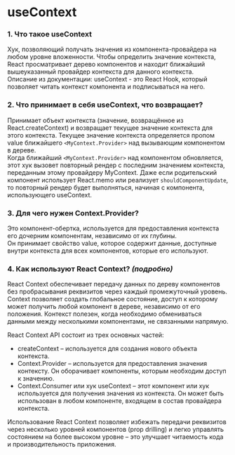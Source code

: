 # useContext

### 1. Что такое useContext

Хук, позволяющий получать значения из компонента-провайдера на любом уровне вложенности. Чтобы определить значение контекста, React просматривает дерево компонентов и находит ближайший вышеуказанный провайдер контекста для данного контекста.  
Описание из документации:
useContext - это React Hook, который позволяет читать контекст компонента и подписываться на него.

### 2. Что принимает в себя useContext, что возвращает?

Принимает объект контекста (значение, возвращённое из React.createContext) и возвращает текущее значение контекста для этого контекста. Текущее значение контекста определяется пропом value ближайшего `<MyContext.Provider>` над вызывающим компонентом в дереве.  
Когда ближайший `<MyContext.Provider>` над компонентом обновляется, этот хук вызовет повторный рендер с последним значением контекста, переданным этому провайдеру MyContext. Даже если родительский компонент использует React.memo или реализует `shouldComponentUpdate`, то повторный рендер будет выполняться, начиная c компонента, использующего useContext.

### 3. Для чего нужен Context.Provider?

Это компонент-обертка, используется для предоставления контекста его дочерним компонентам, независимо от их глубины.  
Он принимает свойство value, которое содержит
данные, доступные внутри контекста для всех компонентов, которые его используют.

### 4. Как используют React Context? *(подробно)*

React Context обеспечивает передачу данных по дереву компонентов без пробрасывания реквизитов через каждый промежуточный уровень. Context позволяет создать глобальное состояние, доступ к которому может получить любой компонент в дереве, независимо от его положения. Контекст полезен, когда необходимо обмениваться данными между несколькими компонентами, не связанными напрямую.

React Context API состоит из трех основных частей:

- createContext – используется для создания нового объекта контекста.
- Context.Provider – используется для предоставления значения контексту. Он оборачивает компоненты, которым необходим доступ к значению.
- Context.Consumer или хук useContext – этот компонент или хук используется для получения значения из контекста. Он может быть использован в любом компоненте, входящем в состав провайдера контекста.  

Использование React Context позволяет избежать передачи реквизитов через несколько уровней компонентов (prop drilling) и легко управлять состоянием на более высоком уровне – это улучшает читаемость кода и производительность приложения.

